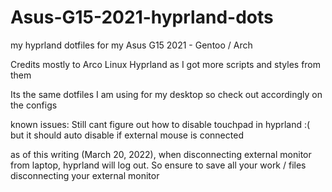 # Asus-G15-2021-hyprland-dots
my hyprland dotfiles for my Asus G15 2021 - Gentoo / Arch

Credits mostly to Arco Linux Hyprland as I got more scripts and styles from them

Its the same dotfiles I am using for my desktop so check out accordingly on the configs

known issues:
Still cant figure out how to disable touchpad in hyprland :( but it should auto disable if external mouse is connected

as of this writing (March 20, 2022), when disconnecting external monitor from laptop, hyprland will log out. So ensure to save all your work / files
disconnecting your external monitor
